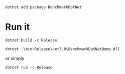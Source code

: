 
`dotnet add package BenchmarkDotNet`

# Run it

`dotnet build -c Release`

`dotnet .\bin\Release\net7.0\BenchmarkDotNetDemo.dll`

or simply

`dotnet run -c Release`